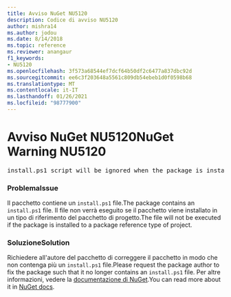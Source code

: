 ```yaml
---
title: Avviso NuGet NU5120
description: Codice di avviso NU5120
author: mishra14
ms.author: jodou
ms.date: 8/14/2018
ms.topic: reference
ms.reviewer: anangaur
f1_keywords:
- NU5120
ms.openlocfilehash: 3f573a68544ef7dcf64b50df2c6477a837dbc92d
ms.sourcegitcommit: ee6c3f203648a5561c809db54ebeb1d0f0598b68
ms.translationtype: MT
ms.contentlocale: it-IT
ms.lasthandoff: 01/26/2021
ms.locfileid: "98777900"
---
```

# <a name="nuget-warning-nu5120"></a><span data-ttu-id="bf97f-103">Avviso NuGet NU5120</span><span class="sxs-lookup"><span data-stu-id="bf97f-103">NuGet Warning NU5120</span></span>
<pre>install.ps1 script will be ignored when the package is installed after the migration.</pre>

### <a name="issue"></a><span data-ttu-id="bf97f-104">Problema</span><span class="sxs-lookup"><span data-stu-id="bf97f-104">Issue</span></span>

<span data-ttu-id="bf97f-105">Il pacchetto contiene un `install.ps1` file.</span><span class="sxs-lookup"><span data-stu-id="bf97f-105">The package contains an `install.ps1` file.</span></span> <span data-ttu-id="bf97f-106">Il file non verrà eseguito se il pacchetto viene installato in un tipo di riferimento del pacchetto di progetto.</span><span class="sxs-lookup"><span data-stu-id="bf97f-106">The file will not be executed if the package is installed to a package reference type of project.</span></span>


### <a name="solution"></a><span data-ttu-id="bf97f-107">Soluzione</span><span class="sxs-lookup"><span data-stu-id="bf97f-107">Solution</span></span>

<span data-ttu-id="bf97f-108">Richiedere all'autore del pacchetto di correggere il pacchetto in modo che non contenga più un `install.ps1` file.</span><span class="sxs-lookup"><span data-stu-id="bf97f-108">Please request the package author to fix the package such that it no longer contains an `install.ps1` file.</span></span> <span data-ttu-id="bf97f-109">Per altre informazioni, vedere la [documentazione di NuGet](../../consume-packages/migrate-packages-config-to-package-reference.md).</span><span class="sxs-lookup"><span data-stu-id="bf97f-109">You can read more about it in [NuGet docs](../../consume-packages/migrate-packages-config-to-package-reference.md).</span></span>
